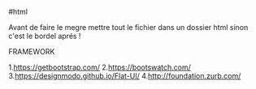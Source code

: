 #html

Avant de faire le megre mettre tout le fichier dans un dossier html
sinon c'est le bordel aprés !

FRAMEWORK

1.https://getbootstrap.com/
2.https://bootswatch.com/
3.https://designmodo.github.io/Flat-UI/
4.http://foundation.zurb.com/
